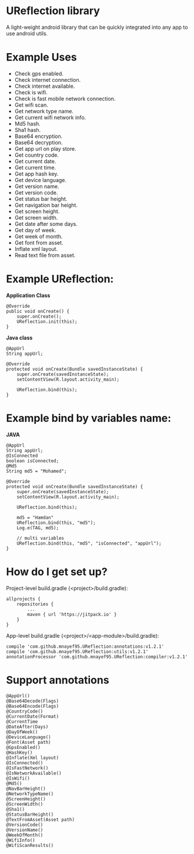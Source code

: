 # UReflection library
A light-weight android library that can be quickly integrated into any app to use android utils.

# Example Uses
- Check gps enabled.
- Check internet connection.
- Check internet available.
- Check is wifi.
- Check is fast mobile network connection.
- Get wifi scan.
- Get network type name.
- Get current wifi network info.
- Md5 hash.
- Sha1 hash.
- Base64 encryption.
- Base64 decryption.
- Get app url on play store.
- Get country code.
- Get current date.
- Get current time.
- Get app hash key.
- Get device language.
- Get version name.
- Get version code.
- Get status bar height.
- Get navigation bar height.
- Get screen height.
- Get screen width.
- Get date after some days.
- Get day of week.
- Get week of month.
- Get font from asset.
- Inflate xml layout.
- Read text file from asset.

# Example UReflection:

**Application Class**
```
@Override
public void onCreate() {
    super.onCreate();
    UReflection.init(this);
}
```

**Java class**
```
@AppUrl
String appUrl;

@Override
protected void onCreate(Bundle savedInstanceState) {
    super.onCreate(savedInstanceState);
    setContentView(R.layout.activity_main);

    UReflection.bind(this);
}
```

# Example bind by variables name:

**JAVA**
```
@AppUrl
String appUrl;
@IsConnected
boolean isConnected;
@Md5
String md5 = "Mohamed";

@Override
protected void onCreate(Bundle savedInstanceState) {
    super.onCreate(savedInstanceState);
    setContentView(R.layout.activity_main);

    UReflection.bind(this);

    md5 = "Hamdan"
    UReflection.bind(this, "md5");
    Log.e(TAG, md5);

    // multi variables
    UReflection.bind(this, "md5", "isConnected", "appUrl");
}
```

# How do I get set up?

Project-level build.gradle \(\<project>/build.gradle):
```
allprojects {
    repositories {
        ...
        maven { url 'https://jitpack.io' }
    }
}
```

App-level build.gradle \(\<project>/\<app-module>/build.gradle):

```
compile 'com.github.mnayef95.UReflection:annotations:v1.2.1'
compile 'com.github.mnayef95.UReflection:utils:v1.2.1'
annotationProcessor 'com.github.mnayef95.UReflection:compiler:v1.2.1'
```

# Support annotations
```
@AppUrl()
@Base64Decode(Flags)
@Base64Encode(Flags)
@CountryCode()
@CurrentDate(Format)
@CurrentTime
@DateAfter(Days)
@DayOfWeek()
@DeviceLanguage()
@Font(Asset path)
@GpsEnabled()
@HashKey()
@Inflate(Xml layout)
@IsConnected()
@IsFastNetwork()
@IsNetworkAvailable()
@IsWifi()
@Md5()
@NavBarHeight()
@NetworkTypeName()
@ScreenHeight()
@ScreenWidth()
@Sha1()
@StatusBarHeight()
@TextFromAsset(Asset path)
@VersionCode()
@VersionName()
@WeekOfMonth()
@WifiInfo()
@WifiScanResults()
```